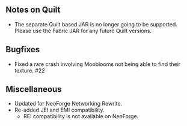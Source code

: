 ## Notes on Quilt
- The separate Quilt based JAR is no longer going to be supported. Please use the Fabric JAR for any future Quilt versions.

## Bugfixes
- Fixed a rare crash involving Mooblooms not being able to find their texture. #22

## Miscellaneous
- Updated for NeoForge Networking Rewrite.
- Re-added JEI and EMI compatibility.
  - REI compatibility is not available on NeoForge.